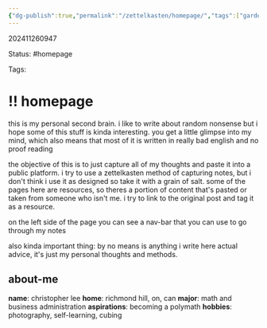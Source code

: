 ```yaml
---
{"dg-publish":true,"permalink":"/zettelkasten/homepage/","tags":["gardenEntry"],"updated":"2024-11-26T13:20:51.473-05:00"}
---
```


202411260947

Status: #homepage

Tags:

# !! homepage

this is my personal second brain. i like to write about random nonsense but i hope some of this stuff is kinda interesting. you get a little glimpse into my mind, which also means that most of it is written in really bad english and no proof reading

the objective of this is to just capture all of my thoughts and paste it into a public platform. i try to use a zettelkasten method of capturing notes, but i don't think i use it as designed so take it with a grain of salt. some of the pages here are resources, so theres a portion of content that's pasted or taken from someone who isn't me. i try to link to the original post and tag it as a resource.

on the left side of the page you can see a nav-bar that you can use to go through my notes

also kinda important thing: by no means is anything i write here actual advice, it's just my personal thoughts and methods.

## about-me

**name**: christopher lee
**home**: richmond hill, on, can
**major**: math and business administration
**aspirations**: becoming a polymath
**hobbies**: photography, self-learning, cubing